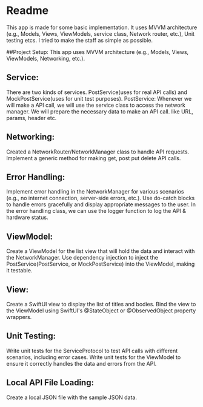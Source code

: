 # Readme
This app is made for some basic implementation. It uses MVVM architecture (e.g., Models, Views, ViewModels, service class, Network router, etc.), Unit testing etcs.
I tried to make the staff as simple as possible.  

##Project Setup:
This app uses MVVM architecture (e.g., Models, Views, ViewModels, Networking, etc.).

## Service:
There are two kinds of services. PostService(uses for real API calls) and MockPostService(uses for unit test purposes). PostService: Whenever we will make a API call, we will use the service class to access the network manager. We will prepare the necessary data to make an API call. like URL, params, header etc.  

## Networking:
Created a NetworkRouter/NetworkManager class to handle API requests. Implement a generic method for making get, post put delete API calls. 

## Error Handling:

Implement error handling in the NetworkManager for various scenarios (e.g., no internet connection, server-side errors, etc.).
Use do-catch blocks to handle errors gracefully and display appropriate messages to the user. In the error handling class, we can use the logger function to log the API & hardware status. 

## ViewModel:

Create a ViewModel for the list view that will hold the data and interact with the NetworkManager.
Use dependency injection to inject the PostService(PostService, or MockPostService) into the ViewModel, making it testable.

## View:
Create a SwiftUI view to display the list of titles and bodies.
Bind the view to the ViewModel using SwiftUI's @StateObject or @ObservedObject property wrappers.

## Unit Testing:
Write unit tests for the ServiceProtocol to test API calls with different scenarios, including error cases.
Write unit tests for the ViewModel to ensure it correctly handles the data and errors from the API.


## Local API File Loading:
Create a local JSON file with the sample JSON data.

